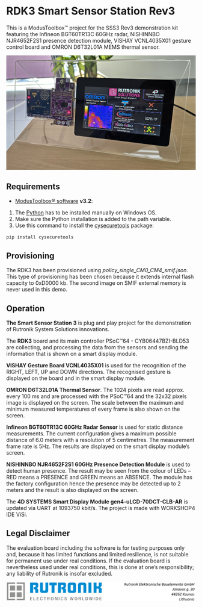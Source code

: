 # RDK3 Smart Sensor Station Rev3

This is a ModusToolbox™ project for the SSS3 Rev3 demonstration kit featuring the Infineon BGT60TR13C 60GHz radar, NISHINNBO NJR4652F2S1 presence detection module, VISHAY VCNL4035X01 gesture control board and OMRON D6T32L01A MEMS thermal sensor.

 <img src="images/sss3.jpg" style="zoom:50%;" />

## Requirements

- [ModusToolbox® software](https://www.infineon.com/cms/en/design-support/tools/sdk/modustoolbox-software/) **v3.2**: 

1. The [Python](https://www.python.org/) has to be installed manually on Windows OS.
2. Make sure the Python installation is added to the path variable. 
3. Use this command to install the [cysecuretools](https://pypi.org/project/cysecuretools/) package:

```
pip install cysecuretools
```

## Provisioning

The RDK3 has been provisioned using *policy_single_CM0_CM4_smif.json.* This type of provisioning has been chosen because it extends internal flash capacity to 0xD0000 kb. The second image on SMIF external memory is never used in this demo.

## Operation

**The Smart Sensor Station 3** is plug and play project for the demonstration of Rutronik System Solutions innovations.

The **RDK3** board and its main controller PSoC™64 - CYB06447BZI-BLD53 are collecting, and processing the data from the sensors and sending the information that is shown on a smart display module.

**VISHAY Gesture Board VCNL4035X01** is used for the recognition of the RIGHT, LEFT, UP and DOWN directions. The recognised gesture is displayed on the board and in the smart display module.

**OMRON D6T32L01A Thermal Sensor**. The 1024 pixels are read approx. every 100 ms and are processed with the PSoC™64 and the 32x32 pixels image is displayed on the screen. The scale between the maximum and minimum measured temperatures of every frame is also shown on the screen.

**Infineon BGT60TR13C 60GHz Radar Sensor** is used for static distance measurements. The current configuration gives a maximum possible distance of 6.0 meters with a resolution of 5 centimetres. The measurement frame rate is 5Hz. The results are displayed on the smart display module’s screen.

**NISHINNBO NJR4652F2S1 60GHz Presence Detection Module** is used to detect human presence. The result may be seen from the colour of LEDs – RED means a PRESENCE and GREEN means an ABSENCE. The module has the factory configuration hence the presence may be detected up to 2 meters and the result is also displayed on the screen.

The **4D SYSTEMS Smart Display Module gen4-uLCD-70DCT-CLB-AR** is updated via UART at 1093750 kbit/s. The project is made with  WORKSHOP4 IDE ViSi.

## Legal Disclaimer

The evaluation board including the software is for testing purposes only and, because it has limited functions and limited resilience, is not suitable for permanent use under real conditions. If the evaluation board is nevertheless used under real conditions, this is done at one’s responsibility; any liability of Rutronik is insofar excluded. 

<img src="images/rutronik_origin_kaunas.png" style="zoom:50%;" />



